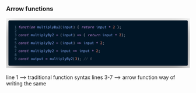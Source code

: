 ### Arrow functions


![arr1-png](arr1.png)

line 1 --> traditional function syntax
lines 3-7 --> arrow function way of writing the same